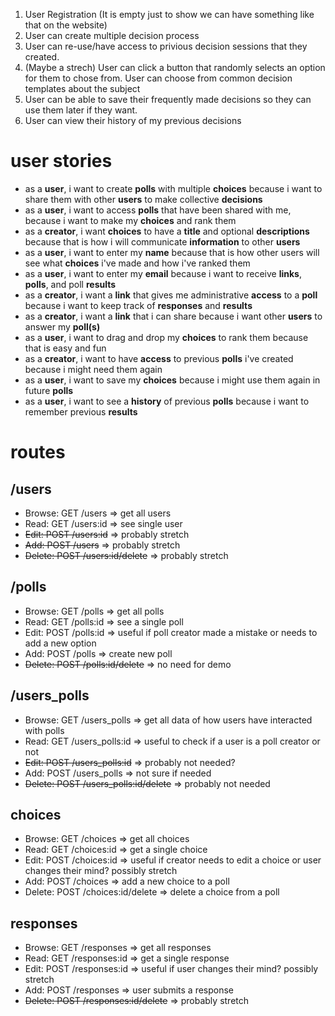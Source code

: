 1. User Registration (It is empty just to show we can have something like that on the website)
2. User can create multiple decision process
3. User can re-use/have access to privious decision sessions that they created.
4. (Maybe a strech) User can click a button that randomly selects an option for them to chose from. User can choose from common decision templates about the subject
5. User can be able to save their frequently made decisions so they can use them later if they want. 
6. User can view their history of my previous decisions

# user stories
- as a **user**, i want to create **polls** with multiple **choices** because i want to share them with other **users** to make collective **decisions**
- as a **user**, i want to access **polls** that have been shared with me, because i want to make my **choices** and rank them
- as a **creator**, i want **choices** to have a **title** and optional **descriptions** because that is how i will communicate **information** to other **users**
- as a **user**, i want to enter my **name** because that is how other users will see what **choices** i've made and how i've ranked them
- as a **user**, i want to enter my **email** because i want to receive **links**, **polls**, and poll **results**
- as a **creator**, i want a **link** that gives me administrative **access** to a **poll** because i want to keep track of **responses** and **results**
- as a **creator**, i want a **link** that i can share because i want other **users** to answer my **poll(s)**
- as a **user**, i want to drag and drop my **choices** to rank them because that is easy and fun
- as a **creator**, i want to have **access** to previous **polls** i've created because i might need them again
- as a **user**, i want to save my **choices** because i might use them again in future **polls**
- as a **user**, i want to see a **history** of previous **polls** because i want to remember previous **results**

# routes
## /users
- Browse: GET /users => get all users
- Read: GET /users:id => see single user
- ~~Edit: POST /users:id~~ => probably stretch
- ~~Add: POST /users~~ => probably stretch
- ~~Delete: POST /users:id/delete~~ => probably stretch

## /polls
- Browse: GET /polls => get all polls
- Read: GET /polls:id => see a single poll
- Edit: POST /polls:id => useful if poll creator made a mistake or needs to add a new option
- Add: POST /polls => create new poll
- ~~Delete: POST /polls:id/delete~~ => no need for demo

## /users_polls
- Browse: GET /users_polls => get all data of how users have interacted with polls
- Read: GET /users_polls:id => useful to check if a user is a poll creator or not
- ~~Edit: POST /users_polls:id~~ => probably not needed?
- Add: POST /users_polls => not sure if needed
- ~~Delete: POST /users_polls:id/delete~~ => probably not needed

## choices
- Browse: GET /choices => get all choices
- Read: GET /choices:id => get a single choice
- Edit: POST /choices:id => useful if creator needs to edit a choice or user changes their mind? possibly stretch
- Add: POST /choices => add a new choice to a poll
- Delete: POST /choices:id/delete => delete a choice from a poll

## responses
- Browse: GET /responses => get all responses
- Read: GET /responses:id => get a single response
- Edit: POST /responses:id => useful if user changes their mind? possibly stretch
- Add: POST /responses => user submits a response
- ~~Delete: POST /responses:id/delete~~ => probably stretch

